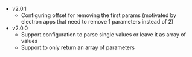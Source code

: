 -   v2.0.1
    -   Configuring offset for removing the first params (motivated by electron apps that need to remove 1 parameters instead of 2)
-   v2.0.0
    -   Support configuration to parse single values or leave it as array of values
    -   Support to only return an array of parameters
